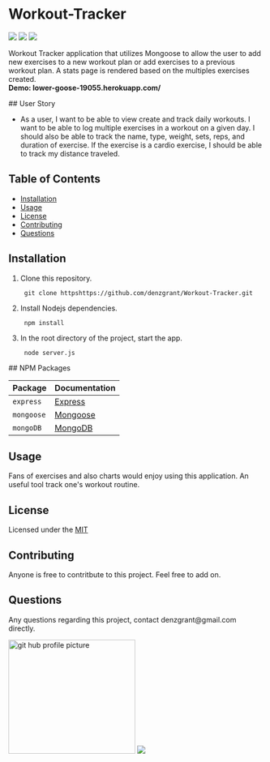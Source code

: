 # Workout-Tracker
  <img src="https://img.shields.io/badge/Node-12.16.3-brightgreen"> <img src="https://img.shields.io/badge/-JavaScript-brightgreen">
  <img src="https://img.shields.io/github/last-commit/denzgrant/Eat-Da-Burger-"> 
 <p>
 Workout Tracker application that utilizes Mongoose to allow the user to add new exercises to a new workout plan or add exercises to a previous workout plan. A stats page is rendered based on the multiples exercises created. 
 <br>
  <strong>Demo: lower-goose-19055.herokuapp.com/</strong>
  </p>
## User Story

 - As a user, I want to be able to view create and track daily workouts. I want to be able to log multiple exercises in a workout on a given day. I should also be able to track the name, type, weight, sets, reps, and duration of exercise. If the exercise is a cardio exercise, I should be able to track my distance traveled.
  
  <h2>Table of Contents</h2>
  <ul> 
   <li><a href="#Installation">Installation</a></li> 
   <li><a href="#Usage">Usage</a></li>   
   <li><a href="#License">License</a></li>   
   <li><a href="#Contributing">Contributing</a></li>   
   <li><a href="#Questions">Questions</a></li>                         
  </ul>
  <h2 id="Installation">Installation</h2>
    <ol>
<li>Clone this repository.<pre><code> git <span class="hljs-keyword">clone</span> <span class="hljs-title">https</span>https://github.com/denzgrant/Workout-Tracker.git
</code></pre></li>
<li>Install Nodejs dependencies.<pre><code> npm <span class="hljs-keyword">install</span>
</code></pre></li>
<li>In the root directory of the project, start the app.<pre><code> <span class="hljs-keyword">node</span> <span class="hljs-title">server</span>.js
</code></pre></li>
</ol>
  ## NPM Packages

| Package | Documentation |
| ----------- | ----------- |
| `express` | [Express](https://www.npmjs.com/package/express) |
| `mongoose` | [Mongoose](https://www.npmjs.com/package/mongoose) |
| `mongoDB` | [MongoDB](https://www.npmjs.com/package/mongodb) |

  <p></p>
  <h2 id="Usage">Usage</h2>
  <p>Fans of exercises and also charts would enjoy using this application. An useful tool track one's workout routine.</p> 
  <h2 id="License">License</h2>
  <p>Licensed under the <a href="./LICENSE">MIT</a></p>
  <h2 id="Contributing">Contributing</h2>
  <p>Anyone is free to contritbute to this project. Feel free to add on. </p>
  <h2 id="Questions">Questions</h2>
  <p style="strong">Any questions regarding this project, contact denzgrant@gmail.com directly.</p>
  <img src="https://avatars.githubusercontent.com/u/58059554?" alt="git hub profile picture" height="225" width="250">
  <img src="https://img.shields.io/github/followers/denzgrant?label=follow&style=social">
